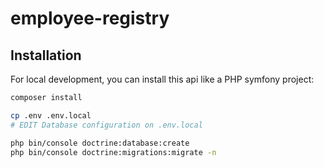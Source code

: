 # employee-registry

## Installation

For local development, you can install this api like a PHP symfony project:

```bash
composer install

cp .env .env.local
# EDIT Database configuration on .env.local

php bin/console doctrine:database:create
php bin/console doctrine:migrations:migrate -n
```
